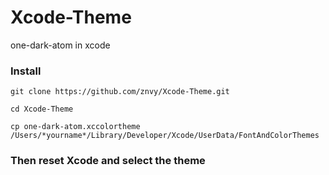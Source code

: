 # Xcode-Theme
one-dark-atom in xcode

### Install

``` 
git clone https://github.com/znvy/Xcode-Theme.git
```
```
cd Xcode-Theme
```
```
cp one-dark-atom.xccolortheme /Users/*yourname*/Library/Developer/Xcode/UserData/FontAndColorThemes
```
### Then reset Xcode and select the theme
